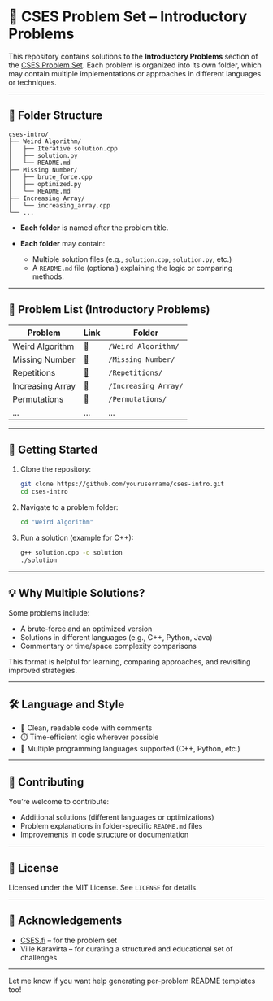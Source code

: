 # 📘 CSES Problem Set – Introductory Problems

This repository contains solutions to the **Introductory Problems** section of the [CSES Problem Set](https://cses.fi/problemset/). Each problem is organized into its own folder, which may contain multiple implementations or approaches in different languages or techniques.

---

## 📁 Folder Structure

```
cses-intro/
├── Weird Algorithm/
│   ├── Iterative solution.cpp
│   ├── solution.py
│   └── README.md
├── Missing Number/
│   ├── brute_force.cpp
│   ├── optimized.py
│   └── README.md
├── Increasing Array/
│   └── increasing_array.cpp
└── ...
```

* **Each folder** is named after the problem title.
* **Each folder** may contain:

  * Multiple solution files (e.g., `solution.cpp`, `solution.py`, etc.)
  * A `README.md` file (optional) explaining the logic or comparing methods.

---

## 📌 Problem List (Introductory Problems)

| Problem          | Link                                       | Folder               |
| ---------------- | ------------------------------------------ | -------------------- |
| Weird Algorithm  | [🔗](https://cses.fi/problemset/task/1068) | `/Weird Algorithm/`  |
| Missing Number   | [🔗](https://cses.fi/problemset/task/1083) | `/Missing Number/`   |
| Repetitions      | [🔗](https://cses.fi/problemset/task/1069) | `/Repetitions/`      |
| Increasing Array | [🔗](https://cses.fi/problemset/task/1094) | `/Increasing Array/` |
| Permutations     | [🔗](https://cses.fi/problemset/task/1070) | `/Permutations/`     |
| ...              | ...                                        | ...                  |

---

## 🚀 Getting Started

1. Clone the repository:

   ```bash
   git clone https://github.com/yourusername/cses-intro.git
   cd cses-intro
   ```

2. Navigate to a problem folder:

   ```bash
   cd "Weird Algorithm"
   ```

3. Run a solution (example for C++):

   ```bash
   g++ solution.cpp -o solution
   ./solution
   ```

---

## 💡 Why Multiple Solutions?

Some problems include:

* A brute-force and an optimized version
* Solutions in different languages (e.g., C++, Python, Java)
* Commentary or time/space complexity comparisons

This format is helpful for learning, comparing approaches, and revisiting improved strategies.

---

## 🛠️ Language and Style

* 🧠 Clean, readable code with comments
* ⏱️ Time-efficient logic wherever possible
* 💬 Multiple programming languages supported (C++, Python, etc.)

---

## 🤝 Contributing

You’re welcome to contribute:

* Additional solutions (different languages or optimizations)
* Problem explanations in folder-specific `README.md` files
* Improvements in code structure or documentation

---

## 📄 License

Licensed under the MIT License. See `LICENSE` for details.

---

## 🙌 Acknowledgements

* [CSES.fi](https://cses.fi) – for the problem set
* Ville Karavirta – for curating a structured and educational set of challenges

---

Let me know if you want help generating per-problem README templates too!
